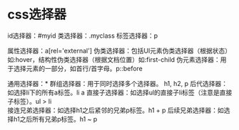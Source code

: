 # css选择器

id选择器：#myid
类选择器：.myclass
标签选择器：p

属性选择器：a[rel='external']
伪类选择器：包括UI元素伪类选择器（根据状态）如:hover，结构性伪类选择器（根据文档位置）如:first-child
伪元素选择器：用于选择元素的一部分，如首行/首字母。p::before

通用选择器：*
群组选择器：用于同时选择多个选择器。 h1, h2, p
后代选择器：如选择li下的所有a标签。li a
直接子选择器：如选择ul的直接子li标签（注意是直接子标签）。ul > li     
接连兄弟选择器：如选择h1之后紧邻的兄弟p标签。h1 + p
后续兄弟选择器：如选择h1之后所有兄弟p标签。h1 ~ p

